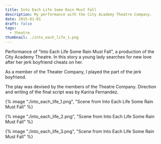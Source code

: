 ```yaml
---
title: Into Each Life Some Rain Must Fall
description: My performance with the City Academy Theatre Company.
date: 2015-01-01
draft: false
tags:
  - theatre
thumbnail: ./into_each_life_1.png
---
```


Performance of "Into Each Life Some Rain Must Fall", a production of the City Academy Theatre. In this story a young lady searches for new love after her jerk boyfriend cheats on her.

As a member of the Theater Company, I played the part of the jerk boyfriend.

The play was devised by the members of the Theatre Company. Direction and writing of the final script was by Karina Fernandez.

{% image "./into_each_life_1.png", "Scene from Into Each Life Some Rain Must Fall" %}

{% image "./into_each_life_2.png", "Scene from Into Each Life Some Rain Must Fall" %}

{% image "./into_each_life_3.png", "Scene from Into Each Life Some Rain Must Fall" %}
